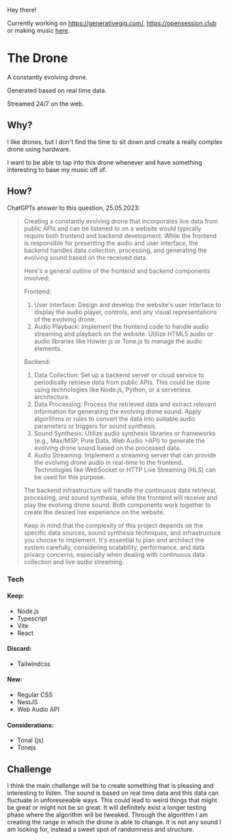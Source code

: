 Hey there!

Currently working on https://generativegig.com/, https://opensession.club or making music [here](https://www.youtube.com/channel/UC7nKgwyOW6FkC3HxEnxHxJg).

# The Drone

A constantly evolving drone.

Generated based on real time data.

Streamed 24/7 on the web.

## Why?

I like drones, but I don't find the time to sit down and create a really complex drone using hardware.

I want to be able to tap into this drone whenever and have something interesting to base my music off of.

## How?

ChatGPTs answer to this question, 25.05.2023:

> Creating a constantly evolving drone that incorporates live data from public APIs and can be listened to on a website would typically require both frontend and backend development. While the frontend is responsible for presenting the audio and user interface, the backend handles data collection, processing, and generating the evolving sound based on the received data.
>
> Here's a general outline of the frontend and backend components involved:
>
> Frontend:
>
> 1.  User Interface: Design and develop the website's user interface to display the audio player, controls, and any visual representations of the evolving drone.
> 2.  Audio Playback: Implement the frontend code to handle audio streaming and playback on the website. Utilize HTML5 audio or audio libraries like Howler.js or Tone.js to manage the audio elements.
>
> Backend:
>
> 1.  Data Collection: Set up a backend server or cloud service to periodically retrieve data from public APIs. This could be done using technologies like Node.js, Python, or a serverless architecture.
> 2.  Data Processing: Process the retrieved data and extract relevant information for generating the evolving drone sound. Apply algorithms or rules to convert the data into suitable audio parameters or triggers for sound synthesis.
> 3.  Sound Synthesis: Utilize audio synthesis libraries or frameworks (e.g., Max/MSP, Pure Data, Web Audio >API) to generate the evolving drone sound based on the processed data.
> 4.  Audio Streaming: Implement a streaming server that can provide the evolving drone audio in real-time to the frontend. Technologies like WebSocket or HTTP Live Streaming (HLS) can be used for this purpose.
>
> The backend infrastructure will handle the continuous data retrieval, processing, and sound synthesis, while the frontend will receive and play the evolving drone sound. Both components work together to create the desired live experience on the website.
>
> Keep in mind that the complexity of this project depends on the specific data sources, sound synthesis techniques, and infrastructure you choose to implement. It's essential to plan and architect the system carefully, considering scalability, performance, and data privacy concerns, especially when dealing with continuous data collection and live audio streaming.

### Tech

#### Keep:

- Node.js
- Typescript
- Vite
- React

#### Discard:

- Tailwindcss

#### New:

- Regular CSS
- NestJS
- Web Audio API

#### Considerations:

- Tonal (js)
- Tonejs

## Challenge

I think the main challenge will be to create something that is pleasing and interesting to listen. The sound is based on real time data and this data can fluctuate in unforeseeable ways. This could lead to weird things that might be great or might not be so great. It will definitely exist a longer testing phase where the algorithm will be tweaked. Through the algorithm I am creating the range in which the drone is able to change. It is not any sound I am looking for, instead a sweet spot of randomness and structure.
